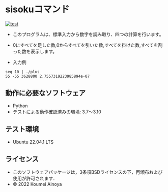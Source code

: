 # sisokuコマンド
[![test](https://github.com/Kome-cyber/robosys2022/actions/workflows/test.yml/badge.svg)](https://github.com/Kome-cyber/robosys2022/actions/workflows/test.yml)

* このプログラムは、標準入力から数字を読み取り、四つの計算を行います。
* 0にすべてを足した数,0からすべてを引いた数,すべてを掛けた数,すべてを割った数を表示します。

* 入力例
```
seq 10 | ./plus
55 -55 3628800 2.7557319223985894e-07
```
## 動作に必要なソフトウェア
* Python
 * テストによる動作確認済みの環境: 3.7～3.10
## テスト環境
* Ubuntu 22.04.1 LTS
## ライセンス
 * このソフトウェアパッケージは，3条項BSDライセンスの下，再頒布および使用が許可されます．
  * © 2022 Koumei Ainoya

